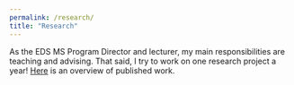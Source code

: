 ```yaml
---
permalink: /research/
title: "Research"
---
```

As the EDS MS Program Director and lecturer, my main responsibilities are teaching and advising. That said, I try to work on one research project a year! [Here](https://scholar.google.com/citations?user=CkvAXqUAAAAJ&hl=en&oi=ao) is an overview of published work.
